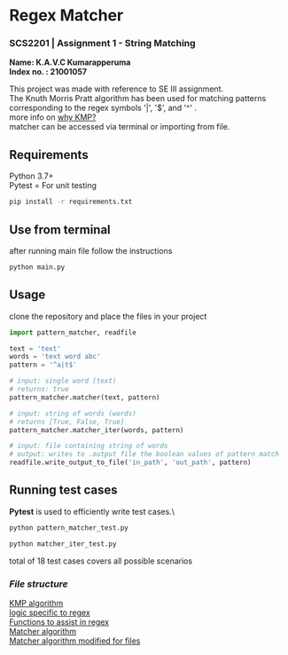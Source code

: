 # Regex Matcher

### SCS2201 | Assignment 1 - String Matching 

**Name: K.A.V.C Kumarapperuma**\
**Index no. : 21001057**

This project was made with reference to SE III assignment.\
The Knuth Morris Pratt algorithm has been used for matching patterns corresponding 
to the regex symbols '|', '$', and '^' . \
more info on [why KMP?](why_kmp.txt)\
matcher can be accessed via terminal or importing from file.

## Requirements

Python 3.7+ \
Pytest = For unit testing

```bash
pip install -r requirements.txt
```

## Use from terminal

after running main file follow the instructions

```bash
python main.py
```

## Usage
clone the repository and place the files in your project
```python
import pattern_matcher, readfile

text = 'text'
words = 'text word abc'
pattern = '^a|t$'

# input: single word (text)
# returns: true
pattern_matcher.matcher(text, pattern)

# input: string of words (words)
# returns [True, False, True]
pattern_matcher.matcher_iter(words, pattern)

# input: file containing string of words
# output: writes to .output file the boolean values of pattern match
readfile.write_output_to_file('in_path', 'out_path', pattern)
```

## Running test cases

**Pytest** is used to efficiently write test cases.\
```bash
python pattern_matcher_test.py
```
```bash
python matcher_iter_test.py
```
total of 18 test cases covers all possible scenarios

### _File structure_
[KMP algorithm](kmp_algorithm.py)\
[logic specific to regex](reg_cmds.py)\
[Functions to assist in regex](helper.py)\
[Matcher algorithm](pattern_matcher.py)\
[Matcher algorithm modified for files](readfile.py)